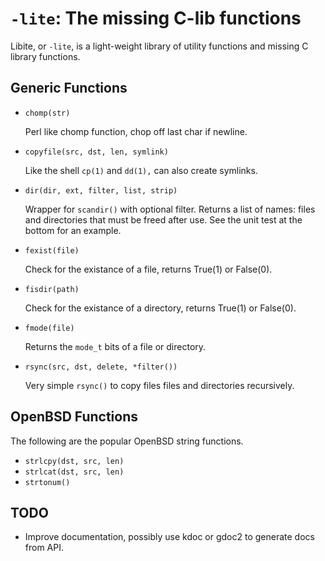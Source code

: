 `-lite`: The missing C-lib functions
====================================

Libite, or `-lite`, is a light-weight library of utility functions and
missing C library functions.


Generic Functions
-----------------

- `chomp(str)`

  Perl like chomp function, chop off last char if newline.

- `copyfile(src, dst, len, symlink)`

  Like the shell `cp(1)` and `dd(1),` can also create symlinks.

- `dir(dir, ext, filter, list, strip)`

  Wrapper for `scandir()` with optional filter.  Returns a list of
  names: files and directories that must be freed after use.  See
  the unit test at the bottom for an example.

- `fexist(file)`

  Check for the existance of a file, returns True(1) or False(0).

- `fisdir(path)`

  Check for the existance of a directory, returns True(1) or False(0).

- `fmode(file)`

  Returns the `mode_t` bits of a file or directory.

- `rsync(src, dst, delete, *filter())`

  Very simple `rsync()` to copy files files and directories
  recursively.


OpenBSD Functions
-----------------

The following are the popular OpenBSD string functions.

- `strlcpy(dst, src, len)`
- `strlcat(dst, src, len)`
- `strtonum()`


TODO
----

- Improve documentation, possibly use kdoc or gdoc2 to generate docs from API.


<!--
  -- Local Variables:
  -- mode: markdown
  -- End:
  -->
